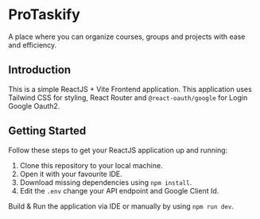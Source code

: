 # ProTaskify
A place where you can organize courses, groups and projects with ease and efficiency.

## Introduction
This is a simple ReactJS + Vite Frontend application. This application uses Tailwind CSS for styling, React Router and `@react-oauth/google` for Login Google Oauth2.

## Getting Started
Follow these steps to get your ReactJS application up and running:
1. Clone this repository to your local machine.
2. Open it with your favourite IDE.
3. Download missing dependencies using `npm install`.
4. Edit the `.env` change your API endpoint and Google Client Id.

Build & Run the application via IDE or manually by using `npm run dev`.
